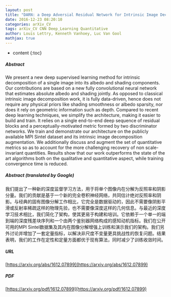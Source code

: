 ```yaml
---
layout: post
title: "DARN: a Deep Adversial Residual Network for Intrinsic Image Decomposition"
date: 2016-12-23 08:20:10
categories: arXiv_CV
tags: arXiv_CV CNN Deep_Learning Quantitative
author: Louis Lettry, Kenneth Vanhoey, Luc Van Gool
mathjax: true
---
```


* content
{:toc}

##### Abstract
We present a new deep supervised learning method for intrinsic decomposition of a single image into its albedo and shading components. Our contributions are based on a new fully convolutional neural network that estimates absolute albedo and shading jointly. As opposed to classical intrinsic image decomposition work, it is fully data-driven, hence does not require any physical priors like shading smoothness or albedo sparsity, nor does it rely on geometric information such as depth. Compared to recent deep learning techniques, we simplify the architecture, making it easier to build and train. It relies on a single end-to-end deep sequence of residual blocks and a perceptually-motivated metric formed by two discriminator networks. We train and demonstrate our architecture on the publicly available MPI Sintel dataset and its intrinsic image decomposition augmentation. We additionally discuss and augment the set of quantitative metrics so as to account for the more challenging recovery of non scale-invariant quantities. Results show that our work outperforms the state of the art algorithms both on the qualitative and quantitative aspect, while training convergence time is reduced.

##### Abstract (translated by Google)
我们提出了一种新的深度监督学习方法，用于将单个图像内在分解为反照率和阴影分量。我们的贡献是基于一个新的完全卷积神经网络，共同估计绝对反照率和阴影。与经典的固有图像分解工作相比，它完全是数据驱动的，因此不需要像阴影平滑或反射率稀疏这样的物理先验，也不需要像深度这样的几何信息。与最近的深度学习技术相比，我们简化了架构，使其更易于构建和培训。它依赖于一个单一的端到端的深度残差块序列和一个由两个鉴别器网络构成的感知动机指标。我们在公开可用的MPI Sintel数据集及其内在图像分解增强上训练和演示我们的架构。我们另外讨论并增加了一套定量指标，以解决非尺度不变量更具挑战性的恢复问题。结果表明，我们的工作在定性和定量方面都优于现有算法，同时减少了训练收敛时间。

##### URL
[https://arxiv.org/abs/1612.07899](https://arxiv.org/abs/1612.07899)

##### PDF
[https://arxiv.org/pdf/1612.07899](https://arxiv.org/pdf/1612.07899)

